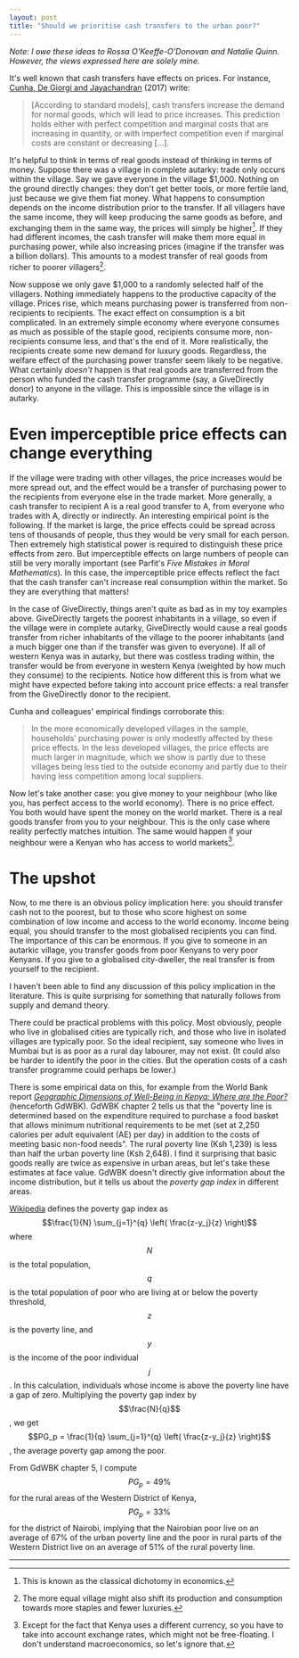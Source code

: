 ```yaml
---
layout: post
title: "Should we prioritise cash transfers to the urban poor?"
---
```


_Note: I owe these ideas to Rossa O'Keeffe-O'Donovan and Natalie Quinn. However, the views expressed here are solely mine._

It's well known that cash transfers have effects on prices. For instance, [Cunha, De Giorgi and Jayachandran](https://www.povertyactionlab.org/evaluation/price-effects-cash-versus-kind-transfers-mexico) (2017) write:
> [According to standard models], cash transfers increase the demand for normal goods, which will lead to price increases. This prediction holds either with perfect competition and marginal costs that are increasing in quantity, or with imperfect competition even if marginal costs are constant or decreasing [...].

It's helpful to think in terms of real goods instead of thinking in terms of money. Suppose there was a village in complete autarky: trade only occurs within the village. Say we gave everyone in the village $1,000. Nothing on the ground directly changes: they don't get better tools, or more fertile land, just because we give them fiat money. What happens to consumption depends on the income distribution prior to the transfer. If all villagers have the same income, they will keep producing the same goods as before, and exchanging them in the same way, the prices will simply be higher[^cd]. If they had different incomes, the cash transfer will make them more equal in purchasing power, while also increasing prices (imagine if the transfer was a billion dollars). This amounts to a modest transfer of real goods from richer to poorer villagers[^goods].

[^goods]: The more equal village might also shift its production and consumption towards more staples and fewer luxuries.

[^cd]: This is known as the classical dichotomy in economics.

Now suppose we only gave $1,000 to a randomly selected half of the villagers. Nothing immediately happens to the productive capacity of the village. Prices rise, which means purchasing power is transferred from non-recipients to recipients. The exact effect on consumption is a bit complicated. In an extremely simple economy where everyone consumes as much as possible of the staple good, recipients consume more, non-recipients consume less, and that's the end of it. More realistically, the recipients create some new demand for luxury goods. Regardless, the welfare effect of the purchasing power transfer seem likely to be negative. What certainly _doesn't_ happen is that real goods are transferred from the person who funded the cash transfer programme (say, a GiveDirectly donor) to anyone in the village. This is impossible since the village is in autarky.

# Even imperceptible price effects can change everything
If the village were trading with other villages, the price increases would be more spread out, and the effect would be a transfer of purchasing power to the recipients from everyone else in the trade market. More generally, a cash transfer to recipient A is a real good transfer to A, from everyone who trades with A, directly or indirectly. An interesting empirical point is the following. If the market is large, the price effects could be spread across tens of thousands of people, thus they would be very small for each person. Then extremely high statistical power is required to distinguish these price effects from zero. But imperceptible effects on large numbers of people can still be very morally important (see Parfit's _Five Mistakes in Moral Mathematics_). In this case, the imperceptible price effects reflect the fact that the cash transfer can't increase real consumption within the market. So they are everything that matters!

In the case of GiveDirectly, things aren't quite as bad as in my toy examples above. GiveDirectly targets the poorest inhabitants in a village, so even if the village were in complete autarky, GiveDirectly would cause a real goods transfer from richer inhabitants of the village to the poorer inhabitants (and a much bigger one than if the transfer was given to everyone). If all of western Kenya was in autarky, but there was costless trading within, the transfer would be from everyone in western Kenya (weighted by how much they consume) to the recipients. Notice how different this is from what we might have expected before taking into account price effects: a real transfer from the GiveDirectly donor to the recipient.

Cunha and colleagues' empirical findings corroborate this:
> In the more economically developed villages in the sample, households’ purchasing power is only modestly affected by these price effects. In the less developed villages, the price effects are much larger in magnitude, which we show is partly due to these villages being less tied to the outside economy and partly due to their having less competition among local suppliers.

Now let's take another case: you give money to your neighbour (who like you, has perfect access to the world economy). There is no price effect. You both would have spent the money on the world market. There is a real goods transfer from you to your neighbour. This is the only case where reality perfectly matches intuition. The same would happen if your neighbour were a Kenyan who has access to world markets[^clar].

[^clar]: Except for the fact that Kenya uses a different currency, so you have to take into account exchange rates, which might not be free-floating. I don't understand macroeconomics, so let's ignore that.

# The upshot
Now, to me there is an obvious policy implication here: you should transfer cash not to the poorest, but to those who score highest on some combination of low income and access to the world economy. Income being equal, you should transfer to the most globalised recipients you can find. The importance of this can be enormous. If you give to someone in an autarkic village, you transfer goods from poor Kenyans to very poor Kenyans. If you give to a globalised city-dweller, the real transfer is from yourself to the recipient.

I haven't been able to find any discussion of this policy implication in the literature. This is quite surprising for something that naturally follows from supply and demand theory.

There could be practical problems with this policy. Most obviously, people who live in globalised cities are typically rich, and those who live in isolated villages are typically poor. So the ideal recipient, say someone who lives in Mumbai but is as poor as a rural day labourer, may not exist. (It could also be harder to identify the poor in the cities. But the operation costs of a cash transfer programme could perhaps be lower.)

There is some empirical data on this, for example from the World Bank report [_Geographic Dimensions of Well-Being in Kenya: Where are the Poor?_](http://econ.worldbank.org/external/default/main?theSitePK=477894&contentMDK=20306724&menuPK=545573&pagePK=64168182&piPK=64168060) (henceforth GdWBK). GdWBK chapter 2 tells us that the "poverty line is determined based on the expenditure required to
purchase a food basket that allows minimum nutritional requirements to be met (set at 2,250 calories per adult equivalent (AE) per day) in addition to the costs of meeting basic non-food needs". The rural poverty line (Ksh 1,239) is less than half the urban poverty line (Ksh 2,648). I find it surprising that basic goods really are twice as expensive in urban areas, but let's take these estimates at face value. GdWBK doesn't directly give information about the income distribution, but it tells us about the _poverty gap index_ in different areas.

[Wikipedia](https://en.wikipedia.org/wiki/Poverty_gap_index) defines the poverty gap index as $$\frac{1}{N} \sum_{j=1}^{q} \left( \frac{z-y_j}{z} \right)$$ where $$N$$ is the total population, $$q$$ is the total population of poor who are living at or below the poverty threshold, $$z$$ is the poverty line, and $$y$$ is the income of the poor individual $$j$$. In this calculation, individuals whose income is above the poverty line have a gap of zero. Multiplying the poverty gap index by $$\frac{N}{q}$$, we get $$PG_p = \frac{1}{q} \sum_{j=1}^{q} \left( \frac{z-y_j}{z} \right)$$, the average poverty gap among the poor.

From GdWBK chapter 5, I compute $$PG_p=49\%$$ for the rural areas of the Western District of Kenya, $$PG_p=33\%$$ for the district of Nairobi, implying that the Nairobian poor live on an average of 67% of the urban poverty line and the poor in rural parts of the Western District live on an average of 51% of the rural poverty line.

<hr> <!-- hr to be added before footnotes-->
